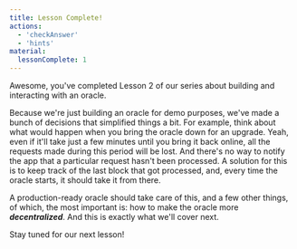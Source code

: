 ```yaml
---
title: Lesson Complete!
actions:
  - 'checkAnswer'
  - 'hints'
material:
  lessonComplete: 1
---
```


Awesome, you've completed Lesson 2 of our series about building and interacting with an oracle.

Because we're just building an oracle for demo purposes, we've made a bunch of decisions that simplified things a bit. For example, think about what would happen when you bring the oracle down for an upgrade. Yeah, even if it'll take just a few minutes until you bring it back online, all the requests made during this period will be lost. And there's no way to notify the app that a particular request hasn't been processed. A solution for this is to keep track of the last block that got processed, and, every time the oracle starts, it should take it from there.

A production-ready oracle should take care of this, and a few other things, of which, the most important is: how to make the oracle more **_decentralized_**. And this is exactly what we'll cover next.

Stay tuned for our next lesson!
